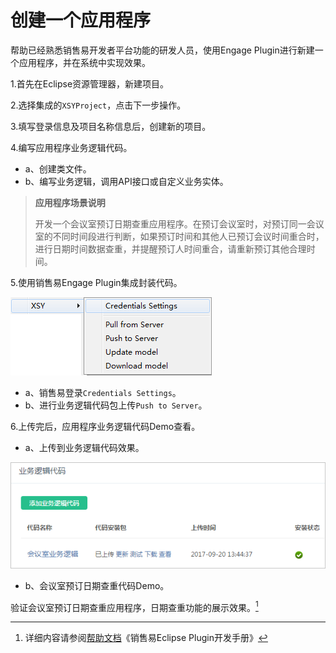 # 创建一个应用程序

帮助已经熟悉销售易开发者平台功能的研发人员，使用Engage Plugin进行新建一个应用程序，并在系统中实现效果。

1.首先在Eclipse资源管理器，新建项目。

2.选择集成的`XSYProject`，点击下一步操作。

3.填写登录信息及项目名称信息后，创建新的项目。

4.编写应用程序业务逻辑代码。

* a、创建类文件。
* b、编写业务逻辑，调用API接口或自定义业务实体。

> **应用程序场景说明**
>
> 开发一个会议室预订日期查重应用程序。在预订会议室时，对预订同一会议室的不同时间段进行判断，如果预订时间和其他人已预订会议时间重合时，进行日期时间数据查重，并提醒预订人时间重合，请重新预订其他合理时间。

5.使用销售易Engage Plugin集成封装代码。

![](/assets/plugin.png)

* a、销售易登录`Credentials Settings`。
* b、进行业务逻辑代码包上传`Push to Server`。

6.上传完后，应用程序业务逻辑代码Demo查看。

* a、上传到业务逻辑代码效果。

![](/assets/meetingtrigger.png)

* b、会议室预订日期查重代码Demo。

验证会议室预订日期查重应用程序，日期查重功能的展示效果。[^1]

[^1]: 详细内容请参阅[帮助文档](https://crm.xiaoshouyi.com/doc/document/index.html)《销售易Eclipse Plugin开发手册》

